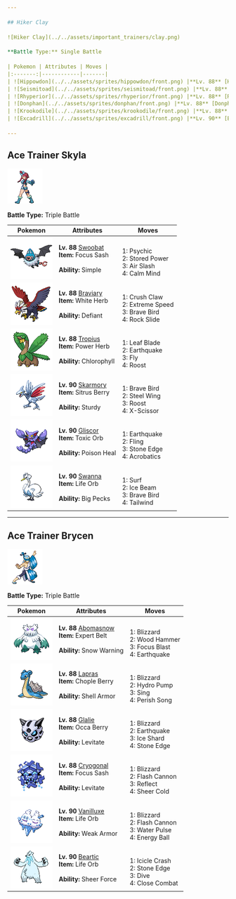 ```yaml
---

## Hiker Clay

![Hiker Clay](../../assets/important_trainers/clay.png)

**Battle Type:** Single Battle

| Pokemon | Attributes | Moves |
|:-------:|------------|-------|
| ![Hippowdon](../../assets/sprites/hippowdon/front.png) |**Lv. 88** [Hippowdon](../../pokemon/hippowdon.md/)<br>**Item:** <span class="tooltip" title="Weakens a supereffective Water-type attack against the holding Pokémon.">Passho Berry</span><br><br>**Ability:** <span class="tooltip" title="The Pokémon summons a sandstorm in battle.">Sand Stream</span> | <br>1: <span class='tooltip' title='The user sets off an earthquake that strikes those around it.'>Earthquake</span><br>2: <span class='tooltip' title='The user slacks off, restoring its own HP by up to half of its maximum HP.'>Slack Off</span><br>3: <span class='tooltip' title='The user stabs the foe with sharpened stones from below. It has a high critical-hit ratio.'>Stone Edge</span><br>4: <span class='tooltip' title='The user crunches up the target with sharp fangs. It may also lower the target’s Defense stat.'>Crunch</span> |
| ![Seismitoad](../../assets/sprites/seismitoad/front.png) |**Lv. 88** [Seismitoad](../../pokemon/seismitoad.md/)<br>**Item:** <span class="tooltip" title="Weakens a supereffective Grass-type attack against the holding Pokémon.">Rindo Berry</span><br><br>**Ability:** <span class="tooltip" title="Restores HP if hit by a Water-type move.">Water Absorb</span> | <br>1: <span class='tooltip' title='The user sets off an earthquake that strikes those around it.'>Earthquake</span><br>2: <span class='tooltip' title='The user attacks by shooting muddy water at the opposing team. It may also lower the targets’ accuracy.'>Muddy Water</span><br>3: <span class='tooltip' title='The user snares the target with grass and trips it. The heavier the target, the greater the damage.'>Grass Knot</span><br>4: <span class='tooltip' title='An energy-draining punch. The user’s HP is restored by half the damage taken by the target.'>Drain Punch</span> |
| ![Rhyperior](../../assets/sprites/rhyperior/front.png) |**Lv. 88** [Rhyperior](../../pokemon/rhyperior.md/)<br>**Item:** <span class="tooltip" title="An item to be held by a Pokémon. It boosts the power of moves, but at the cost of some HP on each hit.">Life Orb</span><br><br>**Ability:** <span class="tooltip" title="Reduces damage from supereffective attacks.">Solid Rock</span> | <br>1: <span class='tooltip' title='The user sets off an earthquake that strikes those around it.'>Earthquake</span><br>2: <span class='tooltip' title='The user stabs the foe with sharpened stones from below. It has a high critical-hit ratio.'>Stone Edge</span><br>3: <span class='tooltip' title='Using its tough and impressive horn, the user rams into the target with no letup.'>Megahorn</span><br>4: <span class='tooltip' title='The user attacks the target with great power. However, it also lowers the user’s Attack and Defense.'>Superpower</span> |
| ![Donphan](../../assets/sprites/donphan/front.png) |**Lv. 88** [Donphan](../../pokemon/donphan.md/)<br>**Item:** <span class="tooltip" title="If held by a Pokémon, it gets to move first just once in a pinch.">Custap Berry</span><br><br>**Ability:** <span class="tooltip" title="It cannot be knocked out with one hit.">Sturdy</span> | <br>1: <span class='tooltip' title='The user sets off an earthquake that strikes those around it.'>Earthquake</span><br>2: <span class='tooltip' title='The user flash freezes chunks of ice and hurls them at the target. This move always goes first.'>Ice Shard</span><br>3: <span class='tooltip' title='An attack move that cuts down the target’s HP to equal the user’s HP.'>Endeavor</span><br>4: <span class='tooltip' title='The user stabs the foe with sharpened stones from below. It has a high critical-hit ratio.'>Stone Edge</span> |
| ![Krookodile](../../assets/sprites/krookodile/front.png) |**Lv. 88** [Krookodile](../../pokemon/krookodile.md/)<br>**Item:** <span class="tooltip" title="Weakens a supereffective Fighting-type attack against the holding Pokémon.">Chople Berry</span><br><br>**Ability:** <span class="tooltip" title="Lowers the foe’s Attack stat.">Intimidate</span> | <br>1: <span class='tooltip' title='The user sets off an earthquake that strikes those around it.'>Earthquake</span><br>2: <span class='tooltip' title='The user crunches up the target with sharp fangs. It may also lower the target’s Defense stat.'>Crunch</span><br>3: <span class='tooltip' title='The user stabs the foe with sharpened stones from below. It has a high critical-hit ratio.'>Stone Edge</span><br>4: <span class='tooltip' title='The user rampages and attacks for two to three turns. It then becomes confused, however.'>Outrage</span> |
| ![Excadrill](../../assets/sprites/excadrill/front.png) |**Lv. 90** [Excadrill](../../pokemon/excadrill.md/)<br>**Item:** <span class="tooltip" title="When held by a Pokémon, the Pokémon will float into the air. When the holder is attacked, this item will burst.">Air Balloon</span><br><br>**Ability:** <span class="tooltip" title="Boosts the Pokémon’s Speed in a sandstorm.">Sand Rush</span> | <br>1: <span class='tooltip' title='The user sets off an earthquake that strikes those around it.'>Earthquake</span><br>2: <span class='tooltip' title='Large boulders are hurled at the opposing team to inflict damage. It may also make the targets flinch.'>Rock Slide</span><br>3: <span class='tooltip' title='The user slashes at the target by crossing its scythes or claws as if they were a pair of scissors.'>X-Scissor</span><br>4: <span class='tooltip' title='The user crashes into its target while rotating its body like a drill. Critical hits land more easily.'>Horn Drill</span> |

---
```


## Ace Trainer Skyla

![Ace Trainer Skyla](../../assets/important_trainers/skyla.png)

**Battle Type:** Triple Battle

| Pokemon | Attributes | Moves |
|:-------:|------------|-------|
| ![Swoobat](../../assets/sprites/swoobat/front.png) |**Lv. 88** [Swoobat](../../pokemon/swoobat.md/)<br>**Item:** <span class="tooltip" title="An item to be held by a Pokémon. If it has full HP, the holder will endure one potential KO attack, leaving 1 HP.">Focus Sash</span><br><br>**Ability:** <span class="tooltip" title="The Pokémon is prone to wild stat changes.">Simple</span> | <br>1: <span class='tooltip' title='The target is hit by a strong telekinetic force. It may also reduce the target’s Sp. Def stat.'>Psychic</span><br>2: <span class='tooltip' title='The user attacks the target with stored power. The more the user’s stats are raised, the greater the damage.'>Stored Power</span><br>3: <span class='tooltip' title='The user attacks with a blade of air that slices even the sky. It may also make the target flinch.'>Air Slash</span><br>4: <span class='tooltip' title='The user quietly focuses its mind and calms its spirit to raise its Sp. Atk and Sp. Def stats.'>Calm Mind</span> |
| ![Braviary](../../assets/sprites/braviary/front.png) |**Lv. 88** [Braviary](../../pokemon/braviary.md/)<br>**Item:** <span class="tooltip" title="An item to be held by a Pokémon. It restores any lowered stat in battle. It can be used only once.">White Herb</span><br><br>**Ability:** <span class="tooltip" title="When its stats are lowered its Attack increases.">Defiant</span> | <br>1: <span class='tooltip' title='The user slashes the target with hard and sharp claws. It may also lower the target’s Defense.'>Crush Claw</span><br>2: <span class='tooltip' title='The user charges the target at blinding speed. This attack always goes before any other move.'>Extreme Speed</span><br>3: <span class='tooltip' title='The user tucks in its wings and charges from a low altitude. The user also takes serious damage.'>Brave Bird</span><br>4: <span class='tooltip' title='Large boulders are hurled at the opposing team to inflict damage. It may also make the targets flinch.'>Rock Slide</span> |
| ![Tropius](../../assets/sprites/tropius/front.png) |**Lv. 88** [Tropius](../../pokemon/tropius.md/)<br>**Item:** <span class="tooltip" title="A single-use item to be held by a Pokémon. It allows the immediate use of a move that charges on the first turn.">Power Herb</span><br><br>**Ability:** <span class="tooltip" title="Boosts the Pokémon’s Speed in sunshine.">Chlorophyll</span> | <br>1: <span class='tooltip' title='The user handles a sharp leaf like a sword and attacks by cutting its target. Critical hits land more easily.'>Leaf Blade</span><br>2: <span class='tooltip' title='The user sets off an earthquake that strikes those around it.'>Earthquake</span><br>3: <span class='tooltip' title='The user soars, then strikes its target on the second turn. It can also be used for flying to any familiar town.'>Fly</span><br>4: <span class='tooltip' title='The user lands and rests its body. It restores the user’s HP by up to half of its max HP.'>Roost</span> |
| ![Skarmory](../../assets/sprites/skarmory/front.png) |**Lv. 90** [Skarmory](../../pokemon/skarmory.md/)<br>**Item:** <span class="tooltip" title="If held by a Pokémon, it heals the user’s HP a little.">Sitrus Berry</span><br><br>**Ability:** <span class="tooltip" title="It cannot be knocked out with one hit.">Sturdy</span> | <br>1: <span class='tooltip' title='The user tucks in its wings and charges from a low altitude. The user also takes serious damage.'>Brave Bird</span><br>2: <span class='tooltip' title='The target is hit with wings of steel. It may also raise the user’s Defense stat.'>Steel Wing</span><br>3: <span class='tooltip' title='The user lands and rests its body. It restores the user’s HP by up to half of its max HP.'>Roost</span><br>4: <span class='tooltip' title='The user slashes at the target by crossing its scythes or claws as if they were a pair of scissors.'>X-Scissor</span> |
| ![Gliscor](../../assets/sprites/gliscor/front.png) |**Lv. 90** [Gliscor](../../pokemon/gliscor.md/)<br>**Item:** <span class="tooltip" title="An item to be held by a Pokémon. It is a bizarre orb that badly poisons the holder in battle.">Toxic Orb</span><br><br>**Ability:** <span class="tooltip" title="Restores HP if the Pokémon is poisoned.">Poison Heal</span> | <br>1: <span class='tooltip' title='The user sets off an earthquake that strikes those around it.'>Earthquake</span><br>2: <span class='tooltip' title='The user flings its held item at the target to attack. Its power and effects depend on the item.'>Fling</span><br>3: <span class='tooltip' title='The user stabs the foe with sharpened stones from below. It has a high critical-hit ratio.'>Stone Edge</span><br>4: <span class='tooltip' title='The user nimbly strikes the target. If the user is not holding an item, this attack inflicts massive damage.'>Acrobatics</span> |
| ![Swanna](../../assets/sprites/swanna/front.png) |**Lv. 90** [Swanna](../../pokemon/swanna.md/)<br>**Item:** <span class="tooltip" title="An item to be held by a Pokémon. It boosts the power of moves, but at the cost of some HP on each hit.">Life Orb</span><br><br>**Ability:** <span class="tooltip" title="Protects the Pokémon from Defense-lowering attacks.">Big Pecks</span> | <br>1: <span class='tooltip' title='It swamps the area around the user with a giant wave. It can also be used for crossing water.'>Surf</span><br>2: <span class='tooltip' title='The target is struck with an icy-cold beam of energy. It may also freeze the target solid.'>Ice Beam</span><br>3: <span class='tooltip' title='The user tucks in its wings and charges from a low altitude. The user also takes serious damage.'>Brave Bird</span><br>4: <span class='tooltip' title='The user whips up a turbulent whirlwind that ups the Speed of all party Pokémon for four turns.'>Tailwind</span> |

---

## Ace Trainer Brycen

![Ace Trainer Brycen](../../assets/important_trainers/brycen.png)

**Battle Type:** Triple Battle

| Pokemon | Attributes | Moves |
|:-------:|------------|-------|
| ![Abomasnow](../../assets/sprites/abomasnow/front.png) |**Lv. 88** [Abomasnow](../../pokemon/abomasnow.md/)<br>**Item:** <span class="tooltip" title="An item to be held by a Pokémon. It is a well-worn belt that slightly boosts the power of supereffective moves.">Expert Belt</span><br><br>**Ability:** <span class="tooltip" title="The Pokémon summons a hailstorm in battle.">Snow Warning</span> | <br>1: <span class='tooltip' title='A howling blizzard is summoned to strike the opposing team. It may also freeze them solid.'>Blizzard</span><br>2: <span class='tooltip' title='The user slams its rugged body into the target to attack. The user also sustains serious damage.'>Wood Hammer</span><br>3: <span class='tooltip' title='The user heightens its mental focus and unleashes its power. It may also lower the target’s Sp. Def.'>Focus Blast</span><br>4: <span class='tooltip' title='The user sets off an earthquake that strikes those around it.'>Earthquake</span> |
| ![Lapras](../../assets/sprites/lapras/front.png) |**Lv. 88** [Lapras](../../pokemon/lapras.md/)<br>**Item:** <span class="tooltip" title="Weakens a supereffective Fighting-type attack against the holding Pokémon.">Chople Berry</span><br><br>**Ability:** <span class="tooltip" title="The Pokémon is protected against critical hits.">Shell Armor</span> | <br>1: <span class='tooltip' title='A howling blizzard is summoned to strike the opposing team. It may also freeze them solid.'>Blizzard</span><br>2: <span class='tooltip' title='The target is blasted by a huge volume of water launched under great pressure.'>Hydro Pump</span><br>3: <span class='tooltip' title='A soothing lullaby is sung in a calming voice that puts the target into a deep slumber.'>Sing</span><br>4: <span class='tooltip' title='Any Pokémon that hears this song faints in three turns, unless it switches out of battle.'>Perish Song</span> |
| ![Glalie](../../assets/sprites/glalie/front.png) |**Lv. 88** [Glalie](../../pokemon/glalie.md/)<br>**Item:** <span class="tooltip" title="Weakens a supereffective Fire-type attack against the holding Pokémon.">Occa Berry</span><br><br>**Ability:** <span class="tooltip" title="Gives full immunity to all Ground-type moves.">Levitate</span> | <br>1: <span class='tooltip' title='A howling blizzard is summoned to strike the opposing team. It may also freeze them solid.'>Blizzard</span><br>2: <span class='tooltip' title='The user sets off an earthquake that strikes those around it.'>Earthquake</span><br>3: <span class='tooltip' title='The user flash freezes chunks of ice and hurls them at the target. This move always goes first.'>Ice Shard</span><br>4: <span class='tooltip' title='The user stabs the foe with sharpened stones from below. It has a high critical-hit ratio.'>Stone Edge</span> |
| ![Cryogonal](../../assets/sprites/cryogonal/front.png) |**Lv. 88** [Cryogonal](../../pokemon/cryogonal.md/)<br>**Item:** <span class="tooltip" title="An item to be held by a Pokémon. If it has full HP, the holder will endure one potential KO attack, leaving 1 HP.">Focus Sash</span><br><br>**Ability:** <span class="tooltip" title="Gives full immunity to all Ground-type moves.">Levitate</span> | <br>1: <span class='tooltip' title='A howling blizzard is summoned to strike the opposing team. It may also freeze them solid.'>Blizzard</span><br>2: <span class='tooltip' title='The user gathers all its light energy and releases it at once. It may also lower the target’s Sp. Def stat.'>Flash Cannon</span><br>3: <span class='tooltip' title='A wondrous wall of light is put up to suppress damage from physical attacks for five turns.'>Reflect</span><br>4: <span class='tooltip' title='The target is attacked with a blast of absolute-zero cold. The target instantly faints if it hits.'>Sheer Cold</span> |
| ![Vanilluxe](../../assets/sprites/vanilluxe/front.png) |**Lv. 90** [Vanilluxe](../../pokemon/vanilluxe.md/)<br>**Item:** <span class="tooltip" title="An item to be held by a Pokémon. It boosts the power of moves, but at the cost of some HP on each hit.">Life Orb</span><br><br>**Ability:** <span class="tooltip" title="Physical attacks lower Defense and raise Speed.">Weak Armor</span> | <br>1: <span class='tooltip' title='A howling blizzard is summoned to strike the opposing team. It may also freeze them solid.'>Blizzard</span><br>2: <span class='tooltip' title='The user gathers all its light energy and releases it at once. It may also lower the target’s Sp. Def stat.'>Flash Cannon</span><br>3: <span class='tooltip' title='The user attacks the target with a pulsing blast of water. It may also confuse the target.'>Water Pulse</span><br>4: <span class='tooltip' title='The user draws power from nature and fires it at the target. It may also lower the target’s Sp. Def.'>Energy Ball</span> |
| ![Beartic](../../assets/sprites/beartic/front.png) |**Lv. 90** [Beartic](../../pokemon/beartic.md/)<br>**Item:** <span class="tooltip" title="An item to be held by a Pokémon. It boosts the power of moves, but at the cost of some HP on each hit.">Life Orb</span><br><br>**Ability:** <span class="tooltip" title="Removes added effects to increase move damage.">Sheer Force</span> | <br>1: <span class='tooltip' title='The user attacks by harshly dropping an icicle onto the target. It may also make the target flinch.'>Icicle Crash</span><br>2: <span class='tooltip' title='The user stabs the foe with sharpened stones from below. It has a high critical-hit ratio.'>Stone Edge</span><br>3: <span class='tooltip' title='Diving on the first turn, the user floats up and attacks on the second turn. It can be used to dive deep in the ocean.'>Dive</span><br>4: <span class='tooltip' title='The user fights the target up close without guarding itself. It also cuts the user’s Defense and Sp. Def.'>Close Combat</span> |

